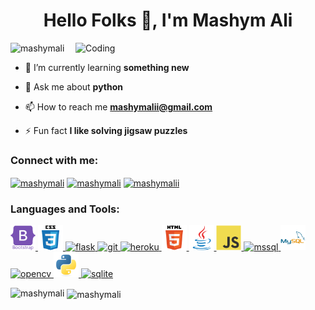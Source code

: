 <h1 align="center">Hello Folks 👋, I'm Mashym Ali</h1>
<img align="right" alt="Coding" width="400" src="https://cdn.dribbble.com/users/331265/screenshots/2498700/ana-d-small.gif">

<p align="left"> <img src="https://komarev.com/ghpvc/?username=mashymali&label=Profile%20views&color=0e75b6&style=flat" alt="mashymali" /> </p>

[//]: <> ( <p align="left"> <a href="https://twitter.com/mashymali" target="blank"><img src="https://img.shields.io/twitter/follow/mashymali?logo=twitter&style=for-the-badge" alt="mashymali" /></a> </p>) 

[//]: <> (- 🔭 I’m currently working on **OpenCV programs**)

- 🌱 I’m currently learning **something new**

- 💬 Ask me about **python**

- 📫 How to reach me **mashymalii@gmail.com**

- ⚡ Fun fact **I like solving jigsaw puzzles**

<h3 align="left">Connect with me:</h3>
<p align="left">
<a href="https://twitter.com/mashymali" target="blank"><img align="center" src="https://raw.githubusercontent.com/rahuldkjain/github-profile-readme-generator/master/src/images/icons/Social/twitter.svg" alt="mashymali" height="30" width="40" /></a>
<a href="https://linkedin.com/in/mashymali" target="blank"><img align="center" src="https://raw.githubusercontent.com/rahuldkjain/github-profile-readme-generator/master/src/images/icons/Social/linked-in-alt.svg" alt="mashymali" height="30" width="40" /></a>
<a href="https://www.hackerrank.com/mashymalii" target="blank"><img align="center" src="https://raw.githubusercontent.com/rahuldkjain/github-profile-readme-generator/master/src/images/icons/Social/hackerrank.svg" alt="mashymalii" height="30" width="40" /></a>
</p>

<h3 align="left">Languages and Tools:</h3>
<p align="left"> <a href="https://getbootstrap.com" target="_blank" rel="noreferrer"> <img src="https://raw.githubusercontent.com/devicons/devicon/master/icons/bootstrap/bootstrap-plain-wordmark.svg" alt="bootstrap" width="40" height="40"/> </a> <a href="https://www.w3schools.com/css/" target="_blank" rel="noreferrer"> <img src="https://raw.githubusercontent.com/devicons/devicon/master/icons/css3/css3-original-wordmark.svg" alt="css3" width="40" height="40"/> </a> <a href="https://flask.palletsprojects.com/" target="_blank" rel="noreferrer"> <img src="https://www.vectorlogo.zone/logos/pocoo_flask/pocoo_flask-icon.svg" alt="flask" width="40" height="40"/> </a> <a href="https://git-scm.com/" target="_blank" rel="noreferrer"> <img src="https://www.vectorlogo.zone/logos/git-scm/git-scm-icon.svg" alt="git" width="40" height="40"/> </a> <a href="https://heroku.com" target="_blank" rel="noreferrer"> <img src="https://www.vectorlogo.zone/logos/heroku/heroku-icon.svg" alt="heroku" width="40" height="40"/> </a> <a href="https://www.w3.org/html/" target="_blank" rel="noreferrer"> <img src="https://raw.githubusercontent.com/devicons/devicon/master/icons/html5/html5-original-wordmark.svg" alt="html5" width="40" height="40"/> </a> <a href="https://www.java.com" target="_blank" rel="noreferrer"> <img src="https://raw.githubusercontent.com/devicons/devicon/master/icons/java/java-original.svg" alt="java" width="40" height="40"/> </a> <a href="https://developer.mozilla.org/en-US/docs/Web/JavaScript" target="_blank" rel="noreferrer"> <img src="https://raw.githubusercontent.com/devicons/devicon/master/icons/javascript/javascript-original.svg" alt="javascript" width="40" height="40"/> </a> <a href="https://www.microsoft.com/en-us/sql-server" target="_blank" rel="noreferrer"> <img src="https://www.svgrepo.com/show/303229/microsoft-sql-server-logo.svg" alt="mssql" width="40" height="40"/> </a> <a href="https://www.mysql.com/" target="_blank" rel="noreferrer"> <img src="https://raw.githubusercontent.com/devicons/devicon/master/icons/mysql/mysql-original-wordmark.svg" alt="mysql" width="40" height="40"/> </a> <a href="https://opencv.org/" target="_blank" rel="noreferrer"> <img src="https://www.vectorlogo.zone/logos/opencv/opencv-icon.svg" alt="opencv" width="40" height="40"/> </a> <a href="https://www.python.org" target="_blank" rel="noreferrer"> <img src="https://raw.githubusercontent.com/devicons/devicon/master/icons/python/python-original.svg" alt="python" width="40" height="40"/> </a> <a href="https://www.sqlite.org/" target="_blank" rel="noreferrer"> <img src="https://www.vectorlogo.zone/logos/sqlite/sqlite-icon.svg" alt="sqlite" width="40" height="40"/> </a> </p>

<p><img align="left" src="https://github-readme-stats.vercel.app/api/top-langs?username=mashymali&theme=algolia&langs_count=10&show_icons=true&locale=en&layout=compact" alt="mashymali"/></p>

<p>&nbsp;<img align="center" src="https://github-readme-stats.vercel.app/api?username=mashymali&theme=algolia&show_icons=true&locale=en" alt="mashymali" /></p>
